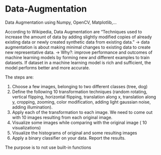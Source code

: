 # Data-Augmentation
 Data Augmentation using Numpy, OpenCV, Matplotlib,...

According to Wikipedia, Data Augmentation are “Techniques used to increase the amount of data by adding slightly modified copies of already existing data or newly created synthetic data from existing data.” -> data augmentation is about making minimal changes to existing data to create new representative data. -> Why?: improve performance and outcomes of machine learning models by forming new and different examples to train datasets. If dataset in a machine learning model is rich and sufficient, the model performs better and more accurate.

The steps are:

1. Choose a few images, belonging to two different classes (tree, dog)
2. Define the following 10 transformation techniques (random rotating, vertical flipping, horizontal flipping, translation along x, translation along y, cropping, zooming, color modification, adding light gaussian noise, 
   adding illumination).
3. Apply each of the transformation to each image. We need to come out with 10 images resulting from each original image.
4. Visualize some images while comparing with the original image ( 10 visualizations)
5. Visualize the histograms of original and some resulting images
6. Apply a binary classifier on your data. Report the results.

The purpose is to not use built-in functions
